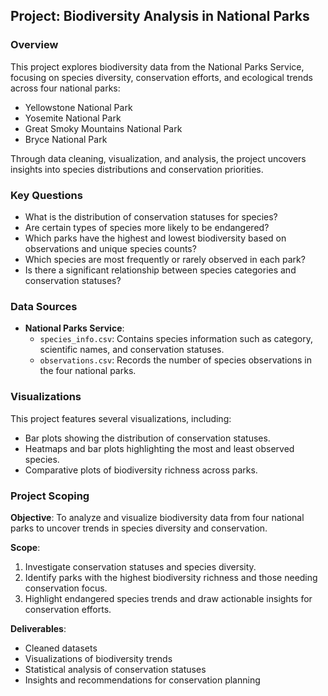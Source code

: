 ## Project: Biodiversity Analysis in National Parks

### Overview
This project explores biodiversity data from the National Parks Service, focusing on species diversity, conservation efforts, and ecological trends across four national parks:
- Yellowstone National Park
- Yosemite National Park
- Great Smoky Mountains National Park
- Bryce National Park

Through data cleaning, visualization, and analysis, the project uncovers insights into species distributions and conservation priorities.

### Key Questions
- What is the distribution of conservation statuses for species?
- Are certain types of species more likely to be endangered?
- Which parks have the highest and lowest biodiversity based on observations and unique species counts?
- Which species are most frequently or rarely observed in each park?
- Is there a significant relationship between species categories and conservation statuses?


### Data Sources
- **National Parks Service**:
  - `species_info.csv`: Contains species information such as category, scientific names, and conservation statuses.
  - `observations.csv`: Records the number of species observations in the four national parks.

### Visualizations
This project features several visualizations, including:
- Bar plots showing the distribution of conservation statuses.
- Heatmaps and bar plots highlighting the most and least observed species.
- Comparative plots of biodiversity richness across parks.

### Project Scoping
**Objective**: To analyze and visualize biodiversity data from four national parks to uncover trends in species diversity and conservation.

**Scope**:
1. Investigate conservation statuses and species diversity.
2. Identify parks with the highest biodiversity richness and those needing conservation focus.
3. Highlight endangered species trends and draw actionable insights for conservation efforts.

**Deliverables**:
- Cleaned datasets
- Visualizations of biodiversity trends
- Statistical analysis of conservation statuses
- Insights and recommendations for conservation planning
